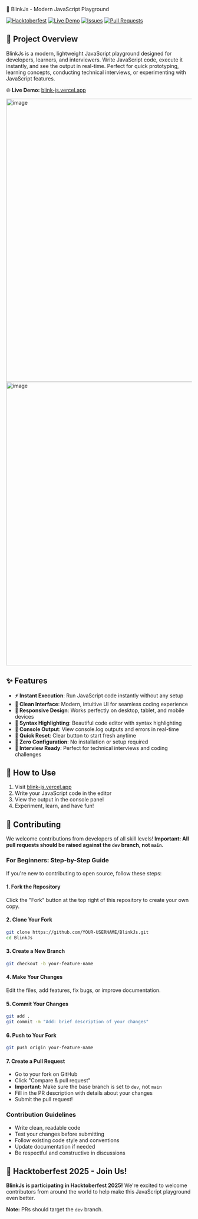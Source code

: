 🚀 BlinkJs - Modern JavaScript Playground

[![Hacktoberfest](https://img.shields.io/badge/Hacktoberfest-2025-blueviolet.svg)](https://hacktoberfest.com/)
[![Live Demo](https://img.shields.io/badge/demo-live-brightgreen.svg)](https://blink-js.vercel.app/)
[![Issues](https://img.shields.io/github/issues/ashishgogula/BlinkJs)](https://github.com/ashishgogula/BlinkJs/issues)
[![Pull Requests](https://img.shields.io/github/issues-pr/ashishgogula/BlinkJs)](https://github.com/ashishgogula/BlinkJs/pulls)

## 📖 Project Overview

BlinkJs is a modern, lightweight JavaScript playground designed for developers, learners, and interviewers. Write JavaScript code, execute it instantly, and see the output in real-time. Perfect for quick prototyping, learning concepts, conducting technical interviews, or experimenting with JavaScript features.

🌐 **Live Demo:** [blink-js.vercel.app](https://blink-js.vercel.app/)

<img width="1365" height="766" alt="image" src="https://github.com/user-attachments/assets/9cd7ceea-2e74-4828-adf0-ef5ddee100b8" />

<img width="1365" height="767" alt="image" src="https://github.com/user-attachments/assets/c8de30d6-360e-4738-9a6e-9329ac36560e" />

## ✨ Features

- **⚡ Instant Execution**: Run JavaScript code instantly without any setup
- **🎨 Clean Interface**: Modern, intuitive UI for seamless coding experience
- **📱 Responsive Design**: Works perfectly on desktop, tablet, and mobile devices
- **🌙 Syntax Highlighting**: Beautiful code editor with syntax highlighting
- **📝 Console Output**: View console.log outputs and errors in real-time
- **🔄 Quick Reset**: Clear button to start fresh anytime
- **🚀 Zero Configuration**: No installation or setup required
- **🎯 Interview Ready**: Perfect for technical interviews and coding challenges

## 🎯 How to Use

1. Visit [blink-js.vercel.app](https://blink-js.vercel.app/)
2. Write your JavaScript code in the editor
3. View the output in the console panel
4. Experiment, learn, and have fun!

## 🤝 Contributing

We welcome contributions from developers of all skill levels! **Important: All pull requests should be raised against the `dev` branch, not `main`.**

### For Beginners: Step-by-Step Guide

If you're new to contributing to open source, follow these steps:

#### 1. Fork the Repository
Click the "Fork" button at the top right of this repository to create your own copy.

#### 2. Clone Your Fork
```bash
git clone https://github.com/YOUR-USERNAME/BlinkJs.git
cd BlinkJs
```

#### 3. Create a New Branch
```bash
git checkout -b your-feature-name
```

#### 4. Make Your Changes
Edit the files, add features, fix bugs, or improve documentation.

#### 5. Commit Your Changes
```bash
git add .
git commit -m "Add: brief description of your changes"
```

#### 6. Push to Your Fork
```bash
git push origin your-feature-name
```

#### 7. Create a Pull Request
- Go to your fork on GitHub
- Click "Compare & pull request"
- **Important:** Make sure the base branch is set to `dev`, not `main`
- Fill in the PR description with details about your changes
- Submit the pull request!

### Contribution Guidelines

- Write clean, readable code
- Test your changes before submitting
- Follow existing code style and conventions
- Update documentation if needed
- Be respectful and constructive in discussions

## 🎃 Hacktoberfest 2025 - Join Us!

**BlinkJs is participating in Hacktoberfest 2025!** We're excited to welcome contributors from around the world to help make this JavaScript playground even better.

**Note:** PRs should target the `dev` branch.
